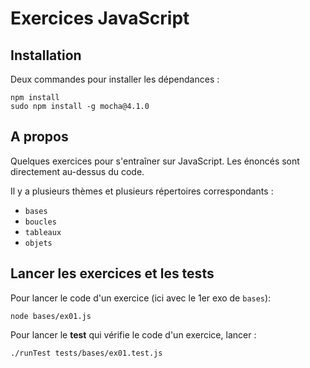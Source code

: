# Exercices JavaScript

## Installation

Deux commandes pour installer les dépendances :

    npm install
    sudo npm install -g mocha@4.1.0

## A propos

Quelques exercices pour s'entraîner sur JavaScript. Les énoncés sont directement au-dessus du code.

Il y a plusieurs thèmes et plusieurs répertoires correspondants :

* `bases`
* `boucles`
* `tableaux`
* `objets`

## Lancer les exercices et les tests

Pour lancer le code d'un exercice (ici avec le 1er exo de `bases`):

    node bases/ex01.js

Pour lancer le **test** qui vérifie le code d'un exercice, lancer :

    ./runTest tests/bases/ex01.test.js
